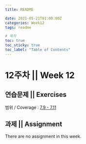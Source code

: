 ```yaml
---
title: README

date: 2021-05-21T01:00:00Z
categories: Week12
tags: readme

# 목차
toc: true  
toc_sticky: true
toc_label: "Table of Contents" 
---
```


# 12주차 || Week 12

## 연습문제 || Exercises

범위 / Coverage : [7.9 - 7.11]({{site.baseurl}}/week12/ex10)

## 과제 || Assignment

There are no assignment in this week.